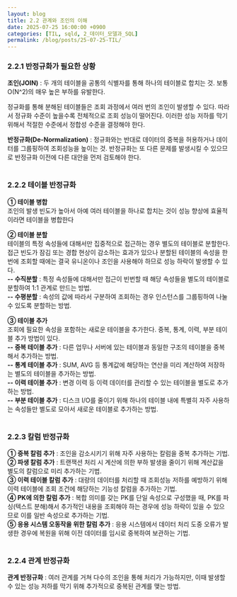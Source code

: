 ```yaml
---
layout: blog
title: 2.2 관계와 조인의 이해
date: 2025-07-25 16:00:00 +0900
categories: [TIL, sqld, 2_데이터_모델과_SQL]
permalink: /blog/posts/25-07-25-TIL/
---
```


### 2.2.1 반정규화가 필요한 상황

**조인(JOIN)** : 두 개의 테이블을 공통의 식별자를 통해 하나의 테이블로 합치는 것. 보통 O(N^2)의 매우 높은 부하를 유발한다.

정규화를 통해 분해된 테이블들은 조회 과정에서 여러 번의 조인이 발생할 수 있다. 따라서 정규화 수준이 높을수록 전체적으로 조회 성능이 떨어진다. 이러한 성능 저하를 막기 위해서 적절한 수준에서 정합성 수준을 결정해야 한다.

**반정규화(De-Normalization)** : 정규화와는 반대로 데이터의 중복을 허용하거나 데이터를 그룹핑하여 조회성능을 높이는 것. 반정규화는 또 다른 문제를 발생시킬 수 있으므로 반정규화 이전에 다른 대안을 먼저 검토해야 한다.
<br><br>

### 2.2.2 테이블 반정규화

**① 테이블 병합**<br>
조인의 발생 빈도가 높아서 아예 여러 테이블을 하나로 합치는 것이 성능 향상에 효율적이라면 테이블을 병합한다

**② 테이블 분할**<br>
테이블의 특정 속성들에 대해서만 집중적으로 접근하는 경우 별도의 테이블로 분할한다. 접근 빈도가 잠김 또는 경합 현상이 감소하는 효과가 있으나 분할된 테이블의 속성을 한 번에 조회할 때에는 결국 유니온이나 조인을 사용해야 하므로 성능 하락이 발생할 수 있다.<br>
**-- 수직분할** : 특정 속성들에 대해서만 접근이 빈번할 때 해당 속성들을 별도의 테이블로 분할하여 1:1 관계로 만드는 방법.<br>
**-- 수평분할** : 속성의 값에 따라서 구분하여 조회하는 경우 인스턴스를 그룹핑하여 나눌 수 있도록 분할하는 방법.

**③ 테이블 추가**<br>
조회에 필요한 속성을 포함하는 새로운 테이블을 추가한다. 중복, 통계, 이력, 부분 테이블 추가 방법이 있다.<br>
**-- 중복 테이블 추가** : 다른 업무나 서버에 있는 테이블과 동일한 구조의 테이블을 중복해서 추가하는 방법.<br>
**-- 통계 테이블 추가** : SUM, AVG 등 통계값에 해당하는 연산을 미리 계산하여 저장하는 별도의 테이블을 추가하는 방법.<br>
**-- 이력 테이블 추가** : 변경 이력 등 이력 데이터를 관리할 수 있는 테이블을 별도로 추가하는 방법.<br>
**-- 부분 테이블 추가** : 디스크 I/O를 줄이기 위해 하나의 테이블 내에 특별히 자주 사용하는 속성들만 별도로 모아서 새로운 테이블로 추가하는 방법.
<br><br>

### 2.2.3 칼럼 반정규화

**① 중복 칼럼 추가** : 조인을 감소시키기 위해 자주 사용하는 칼럼을 중복 추가하는 기법.<br>
**② 파생 칼럼 추가** : 트랜잭션 처리 시 계산에 의한 부하 발생을 줄이기 위해 계산값을 별도의 칼럼으로 미리 추가하는 기법.<br>
**③ 이력 테이블 칼럼 추가** : 대량의 데이터를 처리할 때 조회성능 저하를 예방하기 위해 이력 테이블에 조회 조건에 해당하는 기능성 칼럼을 추가하는 기법.<br>
**④ PK에 의한 칼럼 추가** : 복합 의미를 갖는 PK를 단일 속성으로 구성했을 때, PK를 파싱(텍스트 분해)해서 추가적인 내용을 조회해야 하는 경우에 성능 하락이 있을 수 있으므로 이를 일반 속성으로 추가하는 기법.<br>
**⑤ 응용 시스템 오동작을 위한 칼럼 추가** : 응용 시스템에서 데이터 처리 도중 오류가 발생한 경우에 복원을 위해 이전 데이터를 임시로 중복하여 보관하는 기법.<br><br>

### 2.2.4 관계 반정규화

**관계 반정규화** : 여러 관계를 거쳐 다수의 조인을 통해 처리가 가능하지만, 이때 발생할 수 있는 성능 저하를 막기 위해 추가적으로 중복된 관계를 맺는 방법.
